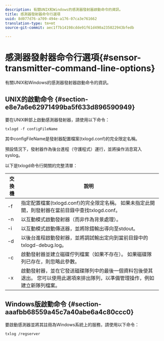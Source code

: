 ```yaml
---
description: 有關UNIX和Windows的感測器發射器啟動命令的資訊。
title: 感測器發射器命令行選項
uuid: 8d077d76-a709-494e-a176-07ca3e761662
translation-type: tm+mt
source-git-commit: aec1f7b14198cdde91f61d490a235022943bfedb

---
```



# 感測器發射器命令行選項{#sensor-transmitter-command-line-options}

有關UNIX和Windows的感測器發射器啟動命令的資訊。

## UNIX的啟動命令 {#section-e8e7a6e62971499ba5f633d896590949}

要在UNIX幹部上啟動感測器發射器，請使用以下命令：

```
txlogd -f configFileName
```

其中configFileName是發射器配置檔案(txlogd.conf)的完全限定名稱。

預設情況下，發射器作為後台進程（守護程式）運行，並將操作消息寫入syslog。

以下是txlogd命令行開關的完整清單：

| 交換機 | 說明 |
|---|---|
| -f | 指定配置檔案(txlogd.conf)的完全限定名稱。 如果未指定此開關，則發射器在當前目錄中查找txlogd.conf。 |
| -n | 以互動模式啟動發射器（而非作為背景處理）。 |
| -i | 以互動模式啟動傳送器，並將除錯輸出導向至stdout。 |
| -d | 以後台進程啟動發射器，並將調試輸出定向到當前目錄中的txlogd-debug.log。 |
| -c | 啟動發射器並建立磁碟佇列檔案（如果不存在）。 如果磁碟隊列已存在，則忽略此參數。 |
| -x | 啟動發射器，並在它發送磁碟隊列中的最後一個資料包後使其退出。 您可以使用此選項來排出隊列，以準備管理操作，例如建立新隊列檔案。 |

## Windows版啟動命令 {#section-aaafbb68559a45c7a40abe6a4c80ccc0}

要啟動感測器並將其註冊為Windows系統上的服務，請使用以下命令：

```
txlog /regserver
```

